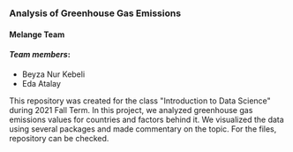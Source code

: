 
### Analysis of Greenhouse Gas Emissions
#### Melange Team
#### _Team members_:  
* Beyza Nur Kebeli  
* Eda Atalay

This repository was created for the class "Introduction to Data Science" during 2021 Fall Term. In this project, we analyzed greenhouse gas emissions values for countries and factors behind it. We visualized the data using several packages and made commentary on the topic. For the files, repository can be checked.
